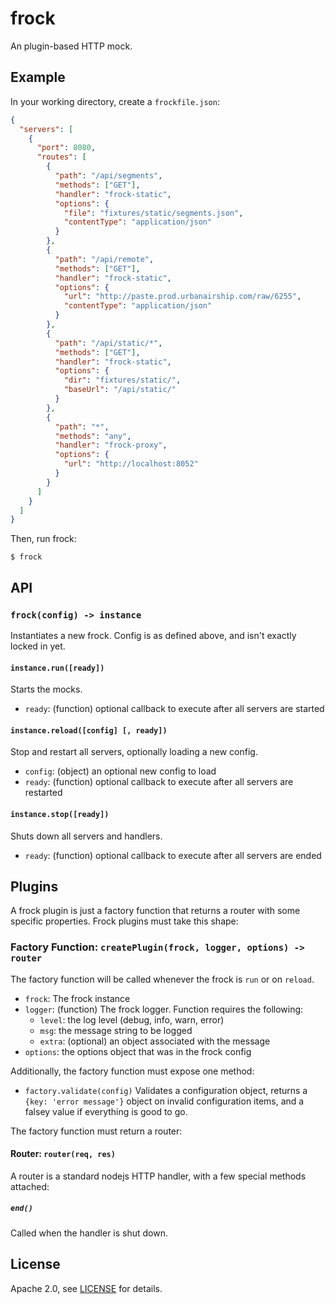 # frock

An plugin-based HTTP mock.

## Example

In your working directory, create a `frockfile.json`:

```json
{
  "servers": [
    {
      "port": 8080,
      "routes": [
        {
          "path": "/api/segments",
          "methods": ["GET"],
          "handler": "frock-static",
          "options": {
            "file": "fixtures/static/segments.json",
            "contentType": "application/json"
          }
        },
        {
          "path": "/api/remote",
          "methods": ["GET"],
          "handler": "frock-static",
          "options": {
            "url": "http://paste.prod.urbanairship.com/raw/6255",
            "contentType": "application/json"
          }
        },
        {
          "path": "/api/static/*",
          "methods": ["GET"],
          "handler": "frock-static",
          "options": {
            "dir": "fixtures/static/",
            "baseUrl": "/api/static/"
          }
        },
        {
          "path": "*",
          "methods": "any",
          "handler": "frock-proxy",
          "options": {
            "url": "http://localhost:8052"
          }
        }
      ]
    }
  ]
}
```

Then, run frock:

```shell
$ frock
```

## API

### `frock(config) -> instance`

Instantiates a new frock. Config is as defined above, and isn't exactly locked
in yet.

#### `instance.run([ready])`

Starts the mocks.

- `ready`: (function) optional callback to execute after all servers are started

#### `instance.reload([config] [, ready])`

Stop and restart all servers, optionally loading a new config.

- `config`: (object) an optional new config to load
- `ready`: (function) optional callback to execute after all servers are
  restarted

#### `instance.stop([ready])`

Shuts down all servers and handlers.

- `ready`: (function) optional callback to execute after all servers are ended

## Plugins

A frock plugin is just a factory function that returns a router with some
specific properties. Frock plugins must take this shape:

### Factory Function: `createPlugin(frock, logger, options) -> router`

The factory function will be called whenever the frock is `run` or on `reload`.

- `frock`: The frock instance
- `logger`: (function) The frock logger. Function requires the following:
  - `level`: the log level (debug, info, warn, error)
  - `msg`: the message string to be logged
  - `extra`: (optional) an object associated with the message
- `options`: the options object that was in the frock config

Additionally, the factory function must expose one method:

- `factory.validate(config)` Validates a configuration object, returns a
  `{key: 'error message'}` object on invalid configuration items, and a falsey
  value if everything is good to go.

The factory function must return a router:

#### Router: `router(req, res)`

A router is a standard nodejs HTTP handler, with a few special methods attached:

##### `end()`

Called when the handler is shut down.

## License

Apache 2.0, see [LICENSE](./LICENSE) for details.
